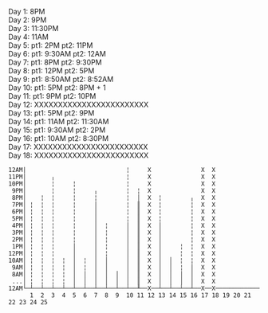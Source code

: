 Day  1: 8PM  
Day  2: 9PM  
Day  3: 11:30PM  
Day  4: 11AM  
Day  5: pt1:    2PM pt2:    11PM  
Day  6: pt1: 9:30AM pt2:    12AM  
Day  7: pt1:    8PM pt2:  9:30PM  
Day  8: pt1:   12PM pt2:     5PM  
Day  9: pt1: 8:50AM pt2:  8:52AM  
Day 10: pt1:    5PM pt2:     8PM + 1  
Day 11: pt1:    9PM pt2:    10PM  
Day 12: XXXXXXXXXXXXXXXXXXXXXXXX  
Day 13: pt1:    5PM pt2:     9PM  
Day 14: pt1:   11AM pt2: 11:30AM  
Day 15: pt1: 9:30AM pt2:     2PM  
Day 16: pt1:   10AM pt2:  8:30PM  
Day 17: XXXXXXXXXXXXXXXXXXXXXXXX  
Day 18: XXXXXXXXXXXXXXXXXXXXXXXX  

``` chart
12AM|                            ¦     X              X  X                       
11PM│       ╷                    ¦     X              X  X                       
10PM│       ¦     ¦              ¦     X              X  X                       
 9PM│       ¦     ¦     ╷        ¦  ¦  X              X  X                       
 8PM│    ¦  ¦     ¦     ¦        ¦  │  X  ¦        ╷  X  X                       
 7PM│ ¦  ¦  ¦     ¦     │        ¦  ║  X  ¦        ¦  X  X                       
 6PM│ ¦  ¦  ¦     ¦     │        ¦  ║  X  ¦        ¦  X  X                       
 5PM│ ¦  ¦  ¦     ¦     │        ¦  ║  X  ¦        ¦  X  X                       
 4PM│ ¦  ¦  ¦     ¦     │  ¦     │  ║  X  │        ¦  X  X                       
 3PM│ ¦  ¦  ¦     ¦     │  ¦     │  ║  X  │        ¦  X  X                       
 2PM│ ¦  ¦  ¦     ¦     │  ¦     │  ║  X  │        ¦  X  X                       
 1PM│ ¦  ¦  ¦     │     │  ¦     │  ║  X  │     ¦  ¦  X  X                      
12PM│ ¦  ¦  ¦     │     │  ¦     │  ║  X  │     ¦  ¦  X  X                       
10AM│ ¦  ¦  ¦  ¦  │  ¦  │  │     │  ║  X  │  │  ¦  ¦  X  X                       
 9AM│ ¦  ¦  ¦  ¦  │  ¦  │  │     │  ║  X  │  │  ¦  │  X  X                       
 8AM│ ¦  ¦  ¦  ¦  │  │  │  │  │  │  ║  X  │  │  │  │  X  X                       
 ...│ ¦  ¦  ¦  ¦  │  │  │  │  │  │  ║  X  │  │  │  │  X  X                       
12AM└─┴──┴──┴──┴──┴──┴──┴──┴──┴──┴──╨──X──┴──┴──┴──┴──X──X───────────────────────
      1  2  3  4  5  6  7  8  9  10 11 12 13 14 15 16 17 18 19 20 21 22 23 24 25 
```
